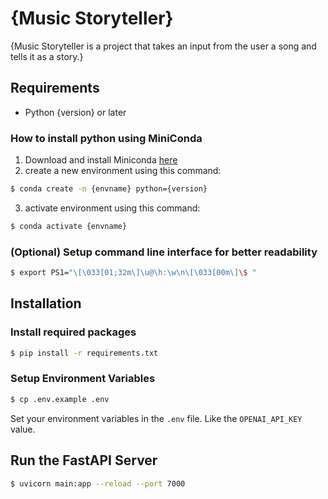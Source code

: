 # {Music Storyteller}

{Music Storyteller is a project that takes an input from the user a song and tells it as a story.}

## Requirements
- Python {version} or later

### How to install python using MiniConda
1) Download and install Miniconda [here](https://www.anaconda.com/docs/getting-started/miniconda/install)
2) create a new environment using this command:
```bash
$ conda create -n {envname} python={version}
```
3) activate environment using this command:
```bash
$ conda activate {envname}
```
### (Optional) Setup command line interface for better readability
```bash
$ export PS1="\[\033[01;32m\]\u@\h:\w\n\[\033[00m\]\$ "
```
## Installation

### Install required packages
```bash
$ pip install -r requirements.txt
```

### Setup Environment Variables
```bash
$ cp .env.example .env
```
Set your environment variables in the `.env` file. Like the `OPENAI_API_KEY` value.

## Run the FastAPI Server
```bash
$ uvicorn main:app --reload --port 7000
```

